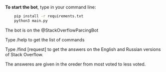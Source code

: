 **To start the bot**, type in your command line:
```bash
	pip install -r requirements.txt
	python3 main.py
```
The bot is on the @StackOverflowParcingBot

Type /help to get the list of commands

Type /find [request] to get the answers on 
the English and Russian versions of Stack Overflow.

The answeres are given in the oreder from most voted to less voted.
